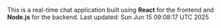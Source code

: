 This is a real-time chat application built using **React** for the frontend and **Node.js** for the backend.
Last updated: Sun Jun 15 09:08:17 UTC 2025
